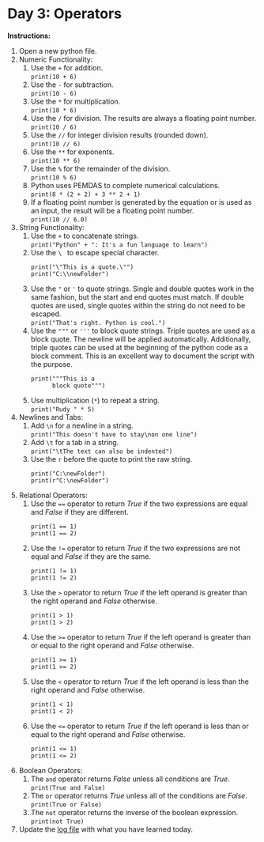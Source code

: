 # Day 3: Operators
**Instructions:** 
1. Open a new python file.
2. Numeric Functionality:  
    1. Use the `+` for addition.  
       `print(10 + 6)`
    2. Use the `-` for subtraction.  
       `print(10 - 6)`
    3. Use the `*` for multiplication.  
       `print(10 * 6)`
    4. Use the `/` for division. The results are always a floating point number.  
       `print(10 / 6)`
    5. Use the `//` for integer division results (rounded down).  
       `print(10 // 6)`
    6. Use the `**` for exponents.  
       `print(10 ** 6)`
    7. Use the `%` for the remainder of the division.  
       `print(10 % 6)`
    8. Python uses PEMDAS to complete numerical calculations.  
       `print(8 * (2 + 2) + 3 ** 2 + 1)`
    9. If a floating point number is generated by the equation or is used as an input, the result will be a floating point number.  
       `print(10 // 6.0)`
3. String Functionality:
    1. Use the `+` to concatenate strings.  
       `print("Python" + ": It's a fun language to learn")`
    2. Use the `\ ` to escape special character.   
       ```
       print("\"This is a quote.\"")
       print("C:\\newFolder")
       ```
    3. Use the `"` or `'` to quote strings. Single and double quotes work in the same fashion, but the start and end quotes must match. If double quotes are used, single quotes within the string do not need to be escaped.  
       `print("That's right. Python is cool.")`
    4. Use the `"""` or `'''` to block quote strings. Triple quotes are used as a block quote. The newline will be applied automatically. Additionally, triple quotes can be used at the beginning of the python code as a block comment. This is an excellent way to document the script with the purpose.
       ```
       print("""This is a
             block quote""")
       ```
    5. Use multiplication (`*`) to repeat a string.  
       `print("Rudy " * 5)`
4. Newlines and Tabs:
    1. Add `\n` for a newline in a string.  
       `print("This doesn't have to stay\non one line")`
    2. Add `\t` for a tab in a string.  
       `print("\tThe text can also be indented")`
    3. Use the `r` before the quote to print the raw string.
       ```
       print("C:\newFolder")
       print(r"C:\newFolder")
       ```
5. Relational Operators:  
    1. Use the `==` operator to return _True_ if the two expressions are equal and _False_ if they are different.
       ```
       print(1 == 1)
       print(1 == 2)
       ```
    2. Use the `!=` operator to return _True_ if the two expressions are not equal and _False_ if they are the same.
       ```
       print(1 != 1)
       print(1 != 2)
       ```
    3. Use the `>` operator to return _True_ if the left operand is greater than the right operand and _False_ otherwise.
       ```
       print(1 > 1)
       print(1 > 2)
       ```
    4. Use the `>=` operator to return _True_ if the left operand is greater than or equal to the right operand and _False_ otherwise.
       ```
       print(1 >= 1)
       print(1 >= 2)
       ```
    5. Use the `<` operator to return _True_ if the left operand is less than the right operand and _False_ otherwise.
       ```
       print(1 < 1)
       print(1 < 2)
       ```
    6. Use the `<=` operator to return _True_ if the left operand is less than or equal to the right operand and _False_ otherwise.
       ```
       print(1 <= 1)
       print(1 <= 2)
       ```
6. Boolean Operators:  
    1. The `and` operator returns _False_ unless all conditions are _True_.  
       `print(True and False)`
    2. The `or` operator returns _True_ unless all of the conditions are _False_.  
       `print(True or False)`
    3. The `not` operator returns the inverse of the boolean expression.  
       `print(not True)`
7. Update the [log file](../../log.md) with what you have learned today.

